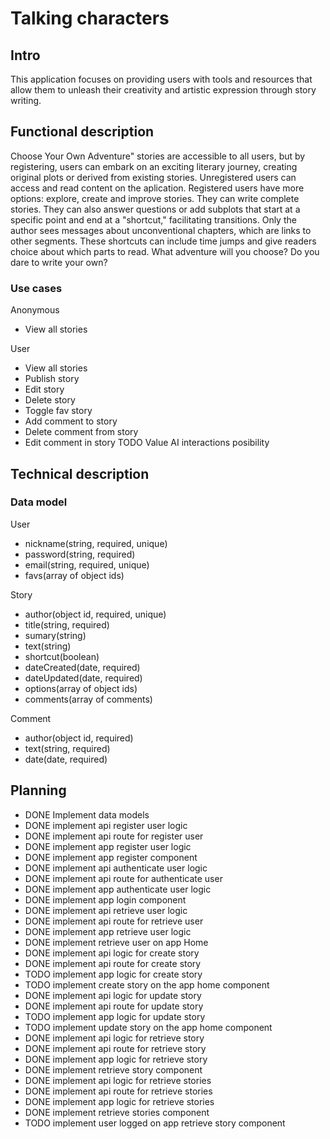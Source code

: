 # Talking characters

## Intro

This application focuses on providing users with tools and resources that allow them to unleash their creativity and artistic expression through story writing.

## Functional description

Choose Your Own Adventure" stories are accessible to all users, but by registering, users can embark on an exciting literary journey, creating original plots or derived from existing stories.
Unregistered users can access and read content on the aplication. Registered users have more options: explore, create and improve stories. They can write complete stories. They can also answer questions or add subplots that start at a specific point and end at a "shortcut," facilitating transitions. Only the author sees messages about unconventional chapters, which are links to other segments. These shortcuts can include time jumps and give readers choice about which parts to read.
What adventure will you choose? Do you dare to write your own?

### Use cases

Anonymous
- View all stories

User
- View all stories
- Publish story
- Edit story
- Delete story
- Toggle fav story
- Add comment to story
- Delete comment from story
- Edit comment in story
TODO Value AI interactions posibility

## Technical description

### Data model

User
- nickname(string, required, unique)
- password(string, required)
- email(string, required, unique)
- favs(array of object ids)

Story
- author(object id, required, unique)
- title(string, required)
- sumary(string)
- text(string)
- shortcut(boolean)
- dateCreated(date, required)
- dateUpdated(date, required)
- options(array of object ids)
- comments(array of comments)

Comment
- author(object id, required)
- text(string, required)
- date(date, required)

## Planning
- DONE Implement data models
- DONE implement api register user logic
- DONE implement api route for register user
- DONE implement app register user logic
- DONE implement app register component
- DONE implement api authenticate user logic
- DONE implement api route for authenticate user
- DONE implement app authenticate user logic
- DONE implement app login component
- DONE implement api retrieve user logic
- DONE implement api route for retrieve user
- DONE implement app retrieve user logic
- DONE implement retrieve user on app Home
- DONE implement api logic for create story
- DONE implement api route for create story
- TODO implement app logic for create story
- TODO implement create story on the app home component
- DONE implement api logic for update story
- DONE implement api route for update story
- TODO implement app logic for update story
- TODO implement update story on the app home component
- DONE implement api logic for retrieve story
- DONE implement api route for retrieve story
- DONE implement app logic for retrieve story
- DONE implement retrieve story component
- DONE implement api logic for retrieve stories
- DONE implement api route for retrieve stories
- DONE implement app logic for retrieve stories
- DONE implement retrieve stories component
- TODO implement user logged on app retrieve story component
